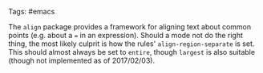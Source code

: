 Tags: #emacs 

The `align` package provides a framework for aligning text about common points (e.g. about a `=` in an expression).  Should a mode not do the right thing, the most likely culprit is how the rules' `align-region-separate` is set.  This should almost always be set to `entire`, though `largest` is also suitable (though not implemented as of 2017/02/03).
